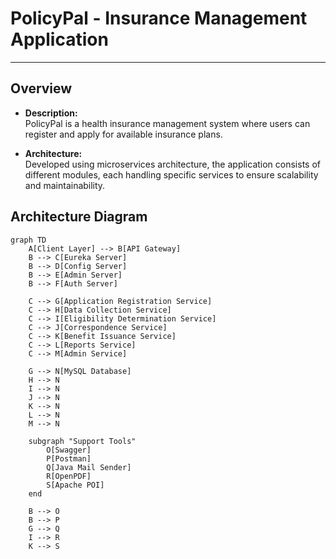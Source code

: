 # PolicyPal - Insurance Management Application
---------------------------------------------------------

## Overview
- **Description:**  
  PolicyPal is a health insurance management system where users can register and apply for available insurance plans.

- **Architecture:**  
  Developed using microservices architecture, the application consists of different modules, each handling specific services to ensure scalability and maintainability.

## Architecture Diagram

```mermaid
graph TD
    A[Client Layer] --> B[API Gateway]
    B --> C[Eureka Server]
    B --> D[Config Server]
    B --> E[Admin Server]
    B --> F[Auth Server]
    
    C --> G[Application Registration Service]
    C --> H[Data Collection Service]
    C --> I[Eligibility Determination Service]
    C --> J[Correspondence Service]
    C --> K[Benefit Issuance Service]
    C --> L[Reports Service]
    C --> M[Admin Service]

    G --> N[MySQL Database]
    H --> N
    I --> N
    J --> N
    K --> N
    L --> N
    M --> N
    
    subgraph "Support Tools"
        O[Swagger]
        P[Postman]
        Q[Java Mail Sender]
        R[OpenPDF]
        S[Apache POI]
    end
    
    B --> O
    B --> P
    G --> Q
    I --> R
    K --> S
